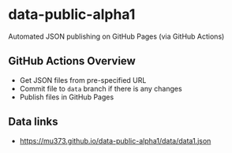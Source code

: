 # data-public-alpha1
Automated JSON publishing on GitHub Pages (via GitHub Actions)

## GitHub Actions Overview
- Get JSON files from pre-specified URL
- Commit file to `data` branch if there is any changes
- Publish files in GitHub Pages

## Data links
- https://mu373.github.io/data-public-alpha1/data/data1.json

